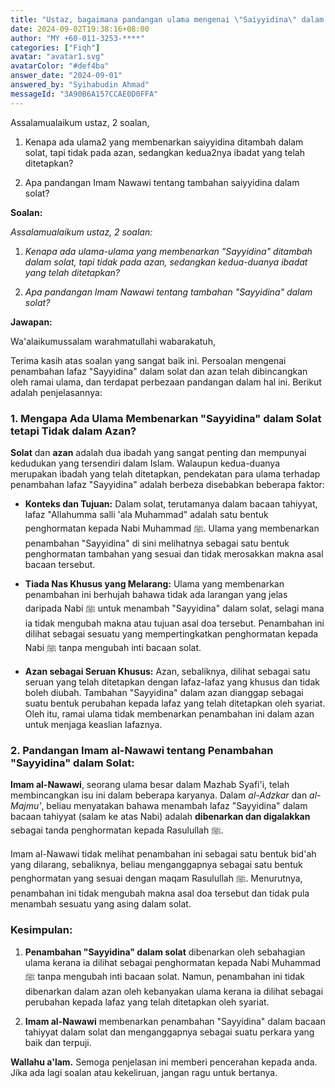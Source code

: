 ```yaml
---
title: "Ustaz, bagaimana pandangan ulama mengenai \"Saiyyidina\" dalam solat berbanding azan dan apa pandangan Imam Nawawi mengenainya?"
date: 2024-09-02T19:38:16+08:00
author: "MY +60-011-3253-****"
categories: ["Fiqh"]
avatar: "avatar1.svg"
avatarColor: "#def4ba"
answer_date: "2024-09-01"
answered_by: "Syihabudin Ahmad"
messageId: "3A90B6A157CCAE0D0FFA"
---
```


Assalamualaikum ustaz, 2 soalan,

1. Kenapa ada ulama2 yang membenarkan saiyyidina ditambah dalam solat, tapi tidak pada azan, sedangkan kedua2nya ibadat yang telah ditetapkan?

2. Apa pandangan Imam Nawawi tentang tambahan saiyyidina dalam solat?

<!--more-->

**Soalan:**

*Assalamualaikum ustaz, 2 soalan:*

1. *Kenapa ada ulama-ulama yang membenarkan "Sayyidina" ditambah dalam solat, tapi tidak pada azan, sedangkan kedua-duanya ibadat yang telah ditetapkan?*

2. *Apa pandangan Imam Nawawi tentang tambahan "Sayyidina" dalam solat?*

**Jawapan:**

Wa'alaikumussalam warahmatullahi wabarakatuh,

Terima kasih atas soalan yang sangat baik ini. Persoalan mengenai penambahan lafaz "Sayyidina" dalam solat dan azan telah dibincangkan oleh ramai ulama, dan terdapat perbezaan pandangan dalam hal ini. Berikut adalah penjelasannya:

### 1. **Mengapa Ada Ulama Membenarkan "Sayyidina" dalam Solat tetapi Tidak dalam Azan?**

**Solat** dan **azan** adalah dua ibadah yang sangat penting dan mempunyai kedudukan yang tersendiri dalam Islam. Walaupun kedua-duanya merupakan ibadah yang telah ditetapkan, pendekatan para ulama terhadap penambahan lafaz "Sayyidina" adalah berbeza disebabkan beberapa faktor:

- **Konteks dan Tujuan:** Dalam solat, terutamanya dalam bacaan tahiyyat, lafaz "Allahumma salli 'ala Muhammad" adalah satu bentuk penghormatan kepada Nabi Muhammad ﷺ. Ulama yang membenarkan penambahan "Sayyidina" di sini melihatnya sebagai satu bentuk penghormatan tambahan yang sesuai dan tidak merosakkan makna asal bacaan tersebut.

- **Tiada Nas Khusus yang Melarang:** Ulama yang membenarkan penambahan ini berhujah bahawa tidak ada larangan yang jelas daripada Nabi ﷺ untuk menambah "Sayyidina" dalam solat, selagi mana ia tidak mengubah makna atau tujuan asal doa tersebut. Penambahan ini dilihat sebagai sesuatu yang mempertingkatkan penghormatan kepada Nabi ﷺ tanpa mengubah inti bacaan solat.

- **Azan sebagai Seruan Khusus:** Azan, sebaliknya, dilihat sebagai satu seruan yang telah ditetapkan dengan lafaz-lafaz yang khusus dan tidak boleh diubah. Tambahan "Sayyidina" dalam azan dianggap sebagai suatu bentuk perubahan kepada lafaz yang telah ditetapkan oleh syariat. Oleh itu, ramai ulama tidak membenarkan penambahan ini dalam azan untuk menjaga keaslian lafaznya.

### 2. **Pandangan Imam al-Nawawi tentang Penambahan "Sayyidina" dalam Solat:**

**Imam al-Nawawi**, seorang ulama besar dalam Mazhab Syafi'i, telah membincangkan isu ini dalam beberapa karyanya. Dalam *al-Adzkar* dan *al-Majmu'*, beliau menyatakan bahawa menambah lafaz "Sayyidina" dalam bacaan tahiyyat (salam ke atas Nabi) adalah **dibenarkan dan digalakkan** sebagai tanda penghormatan kepada Rasulullah ﷺ.

Imam al-Nawawi tidak melihat penambahan ini sebagai satu bentuk bid'ah yang dilarang, sebaliknya, beliau menganggapnya sebagai satu bentuk penghormatan yang sesuai dengan maqam Rasulullah ﷺ. Menurutnya, penambahan ini tidak mengubah makna asal doa tersebut dan tidak pula menambah sesuatu yang asing dalam solat.

### Kesimpulan:

1. **Penambahan "Sayyidina" dalam solat** dibenarkan oleh sebahagian ulama kerana ia dilihat sebagai penghormatan kepada Nabi Muhammad ﷺ tanpa mengubah inti bacaan solat. Namun, penambahan ini tidak dibenarkan dalam azan oleh kebanyakan ulama kerana ia dilihat sebagai perubahan kepada lafaz yang telah ditetapkan oleh syariat.

2. **Imam al-Nawawi** membenarkan penambahan "Sayyidina" dalam bacaan tahiyyat dalam solat dan menganggapnya sebagai suatu perkara yang baik dan terpuji.

**Wallahu a'lam.** Semoga penjelasan ini memberi pencerahan kepada anda. Jika ada lagi soalan atau kekeliruan, jangan ragu untuk bertanya.
